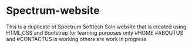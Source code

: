 # Spectrum-website
This is a duplicate of Spectrum Softtech Soln website that is created using HTML,CSS and Bootstrap for learning purposes
only #HOME #ABOUTUS and #CONTACTUS is working others are work in progress
